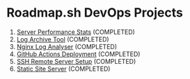 # Roadmap.sh DevOps Projects

1. [Server Performance Stats](https://roadmap.sh/projects/server-stats) (COMPLETED)
2. [Log Archive Tool](https://roadmap.sh/projects/log-archive-tool) (COMPLETED)
3. [Nginx Log Analyser](https://roadmap.sh/projects/nginx-log-analyser) (COMPLETED)
4. [GitHub Actions Deployment](https://roadmap.sh/projects/github-actions-deployment-workflow) (COMPLETED)
5. [SSH Remote Server Setup](https://roadmap.sh/projects/ssh-remote-server-setup) (COMPLETED)
6. [Static Site Server](https://roadmap.sh/projects/static-site-server) (COMPLETED)